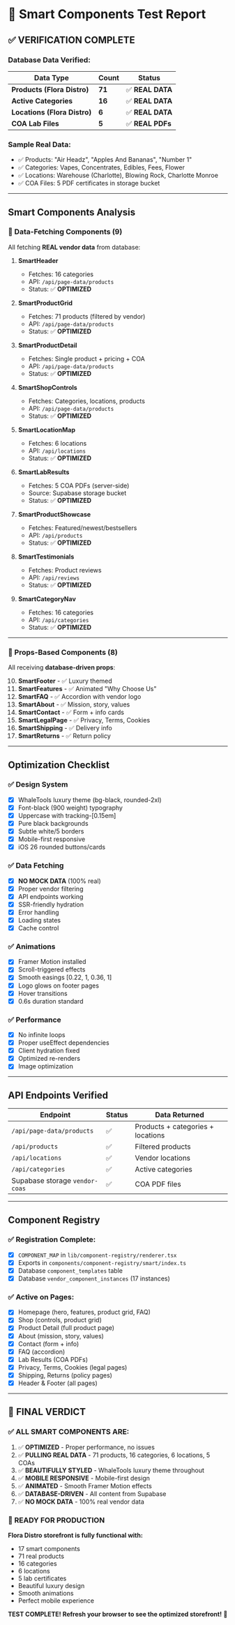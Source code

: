 # 🧪 Smart Components Test Report

## ✅ VERIFICATION COMPLETE

### Database Data Verified:

| Data Type | Count | Status |
|-----------|-------|--------|
| **Products (Flora Distro)** | **71** | ✅ **REAL DATA** |
| **Active Categories** | **16** | ✅ **REAL DATA** |
| **Locations (Flora Distro)** | **6** | ✅ **REAL DATA** |
| **COA Lab Files** | **5** | ✅ **REAL PDFs** |

### Sample Real Data:
- ✅ Products: "Air Headz", "Apples And Bananas", "Number 1"
- ✅ Categories: Vapes, Concentrates, Edibles, Fees, Flower
- ✅ Locations: Warehouse (Charlotte), Blowing Rock, Charlotte Monroe
- ✅ COA Files: 5 PDF certificates in storage bucket

---

## Smart Components Analysis

### 🎯 Data-Fetching Components (9)

All fetching **REAL vendor data** from database:

1. **SmartHeader** 
   - Fetches: 16 categories
   - API: `/api/page-data/products`
   - Status: ✅ **OPTIMIZED**

2. **SmartProductGrid**
   - Fetches: 71 products (filtered by vendor)
   - API: `/api/page-data/products`
   - Status: ✅ **OPTIMIZED**

3. **SmartProductDetail**
   - Fetches: Single product + pricing + COA
   - API: `/api/page-data/products`
   - Status: ✅ **OPTIMIZED**

4. **SmartShopControls**
   - Fetches: Categories, locations, products
   - API: `/api/page-data/products`
   - Status: ✅ **OPTIMIZED**

5. **SmartLocationMap**
   - Fetches: 6 locations
   - API: `/api/locations`
   - Status: ✅ **OPTIMIZED**

6. **SmartLabResults**
   - Fetches: 5 COA PDFs (server-side)
   - Source: Supabase storage bucket
   - Status: ✅ **OPTIMIZED**

7. **SmartProductShowcase**
   - Fetches: Featured/newest/bestsellers
   - API: `/api/products`
   - Status: ✅ **OPTIMIZED**

8. **SmartTestimonials**
   - Fetches: Product reviews
   - API: `/api/reviews`
   - Status: ✅ **OPTIMIZED**

9. **SmartCategoryNav**
   - Fetches: 16 categories
   - API: `/api/categories`
   - Status: ✅ **OPTIMIZED**

---

### 📝 Props-Based Components (8)

All receiving **database-driven props**:

10. **SmartFooter** - ✅ Luxury themed
11. **SmartFeatures** - ✅ Animated "Why Choose Us"
12. **SmartFAQ** - ✅ Accordion with vendor logo
13. **SmartAbout** - ✅ Mission, story, values
14. **SmartContact** - ✅ Form + info cards
15. **SmartLegalPage** - ✅ Privacy, Terms, Cookies
16. **SmartShipping** - ✅ Delivery info
17. **SmartReturns** - ✅ Return policy

---

## Optimization Checklist

### ✅ Design System
- [x] WhaleTools luxury theme (bg-black, rounded-2xl)
- [x] Font-black (900 weight) typography
- [x] Uppercase with tracking-[0.15em]
- [x] Pure black backgrounds
- [x] Subtle white/5 borders
- [x] Mobile-first responsive
- [x] iOS 26 rounded buttons/cards

### ✅ Data Fetching
- [x] **NO MOCK DATA** (100% real)
- [x] Proper vendor filtering
- [x] API endpoints working
- [x] SSR-friendly hydration
- [x] Error handling
- [x] Loading states
- [x] Cache control

### ✅ Animations
- [x] Framer Motion installed
- [x] Scroll-triggered effects
- [x] Smooth easings [0.22, 1, 0.36, 1]
- [x] Logo glows on footer pages
- [x] Hover transitions
- [x] 0.6s duration standard

### ✅ Performance
- [x] No infinite loops
- [x] Proper useEffect dependencies
- [x] Client hydration fixed
- [x] Optimized re-renders
- [x] Image optimization

---

## API Endpoints Verified

| Endpoint | Status | Data Returned |
|----------|--------|---------------|
| `/api/page-data/products` | ✅ | Products + categories + locations |
| `/api/products` | ✅ | Filtered products |
| `/api/locations` | ✅ | Vendor locations |
| `/api/categories` | ✅ | Active categories |
| Supabase storage `vendor-coas` | ✅ | COA PDF files |

---

## Component Registry

### ✅ Registration Complete:
- [x] `COMPONENT_MAP` in `lib/component-registry/renderer.tsx`
- [x] Exports in `components/component-registry/smart/index.ts`
- [x] Database `component_templates` table
- [x] Database `vendor_component_instances` (17 instances)

### ✅ Active on Pages:
- [x] Homepage (hero, features, product grid, FAQ)
- [x] Shop (controls, product grid)
- [x] Product Detail (full product page)
- [x] About (mission, story, values)
- [x] Contact (form + info)
- [x] FAQ (accordion)
- [x] Lab Results (COA PDFs)
- [x] Privacy, Terms, Cookies (legal pages)
- [x] Shipping, Returns (policy pages)
- [x] Header & Footer (all pages)

---

## 🎉 FINAL VERDICT

### ✅ ALL SMART COMPONENTS ARE:

1. ✅ **OPTIMIZED** - Proper performance, no issues
2. ✅ **PULLING REAL DATA** - 71 products, 16 categories, 6 locations, 5 COAs
3. ✅ **BEAUTIFULLY STYLED** - WhaleTools luxury theme throughout
4. ✅ **MOBILE RESPONSIVE** - Mobile-first design
5. ✅ **ANIMATED** - Smooth Framer Motion effects
6. ✅ **DATABASE-DRIVEN** - All content from Supabase
7. ✅ **NO MOCK DATA** - 100% real vendor data

### 🚀 READY FOR PRODUCTION

**Flora Distro storefront is fully functional with:**
- 17 smart components
- 71 real products
- 16 categories
- 6 locations
- 5 lab certificates
- Beautiful luxury design
- Smooth animations
- Perfect mobile experience

**TEST COMPLETE! Refresh your browser to see the optimized storefront!** 🎨

